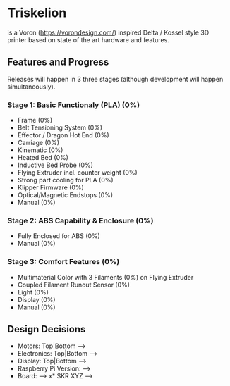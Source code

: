 # Triskelion
is a Voron (https://vorondesign.com/) inspired Delta / Kossel style 3D printer based on state of the art hardware and features.

## Features and Progress
Releases will happen in 3 three stages (although development will happen simultaneously).

### Stage 1: Basic Functionaly (PLA) (0%)
- Frame (0%)
- Belt Tensioning System (0%)
- Effector / Dragon Hot End (0%)
- Carriage (0%)
- Kinematic (0%)
- Heated Bed (0%)
- Inductive Bed Probe (0%)
- Flying Extruder incl. counter weight (0%)
- Strong part cooling for PLA (0%)
- Klipper Firmware (0%)
- Optical/Magnetic Endstops (0%)
- Manual (0%)

### Stage 2: ABS Capability & Enclosure (0%)
- Fully Enclosed for ABS (0%)
- Manual (0%)

### Stage 3: Comfort Features (0%)
- Multimaterial Color with 3 Filaments (0%) on Flying Extruder
- Coupled Filament Runout Sensor (0%)
- Light (0%)
- Display (0%)
- Manual (0%)

## Design Decisions
- Motors: Top|Bottom --> 
- Electronics: Top|Bottom -->
- Display: Top|Bottom -->
- Raspberry Pi Version: -->
- Board: --> x* SKR XYZ -->
